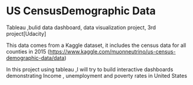 # US CensusDemographic Data
Tableau ,bulid data dashboard, data visualization project, 3rd project[Udacity]

This data comes from a Kaggle dataset, it includes the census data for all counties in 2015 (https://www.kaggle.com/muonneutrino/us-census-demographic-data/data)

In this project using  tableau ,I will try to build interactive dashboards demonstrating Income , unemployment and poverty rates in United States
